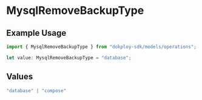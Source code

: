 # MysqlRemoveBackupType

## Example Usage

```typescript
import { MysqlRemoveBackupType } from "dokploy-sdk/models/operations";

let value: MysqlRemoveBackupType = "database";
```

## Values

```typescript
"database" | "compose"
```